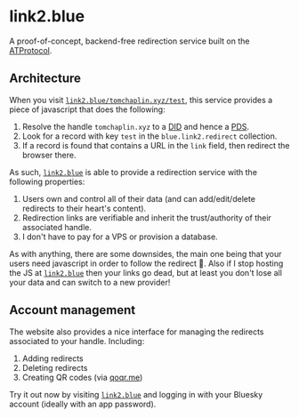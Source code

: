 # link2.blue

A proof-of-concept, backend-free redirection service built on the [ATProtocol](https://atproto.com/).

## Architecture

When you visit [`link2.blue/tomchaplin.xyz/test`](https://link2.blue/tomchaplin.xyz/test), this service provides a piece of javascript that does the following:

1. Resolve the handle `tomchaplin.xyz` to a [DID](https://atproto.com/specs/did) and hence a [PDS](https://atproto.com/specs/account).
2. Look for a record with key `test` in the `blue.link2.redirect` collection.
3. If a record is found that contains a URL in the `link`  field, then redirect the browser there.

As such, [`link2.blue`](https://link2.blue) is able to provide a redirection service with the following properties:

1. Users own and control all of their data (and can add/edit/delete redirects to their heart's content).
2. Redirection links are verifiable and inherit the trust/authority of their associated handle.
3. I don't have to pay for a VPS or provision a database.

As with anything, there are some downsides, the main one being that your users need javascript in order to follow the redirect 🤮.
Also if I stop hosting the JS at [`link2.blue`](https://link2.blue) then your links go dead, but at least you don't lose all your data and can switch to a new provider!

## Account management

The website also provides a nice interface for managing the redirects associated to your handle.
Including:

1. Adding redirects
2. Deleting redirects
3. Creating QR codes (via [qoqr.me](https://goqr.me/api/))

Try it out now by visiting [`link2.blue`](https://link2.blue) and logging in with your Bluesky account (ideally with an app password).
